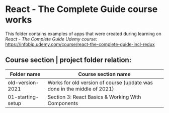 # React - The Complete Guide course works

This folder contains examples of apps that were created during learning on _React - The Complete Guide Udemy course_: https://infobip.udemy.com/course/react-the-complete-guide-incl-redux

## Course section | project folder relation:

| Folder name       | Course section name                                                     |
| ----------------- | ----------------------------------------------------------------------- |
| old-version-2021  | Works for old version of course (update was done in the middle of 2021) |
| 01-starting-setup | Section 3: React Basics & Working With Components                       |
